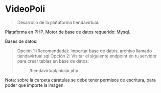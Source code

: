 # VideoPoli
> Desarrollo de la plataforma tiendavirtual.

Plataforma en PHP.
Motor de base de datos requerido: Mysql.

Bases de datos:
> Opción 1 (Recomendada): Importar base de datos, archivo llamado tiendavirtual.sql
> Opción 2: Visitar el siguiente endpoint en tu servidor para crear tablas en base de datos:
>> /tiendavirtual/iniciar.php

Nota: sobre la carpeta caratulas se debe tener permisos de escritura, para poder que importe la imagen.